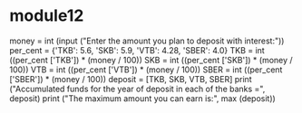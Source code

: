 # module12
money = int (input ("Enter the amount you plan to deposit with interest:"))
per_cent = {'TKB': 5.6, 'SKB': 5.9, 'VTB': 4.28, 'SBER': 4.0}
TKB = int ((per_cent ['TKB']) * (money / 100))
SKB = int ((per_cent ['SKB']) * (money / 100))
VTB = int ((per_cent ['VTB']) * (money / 100))
SBER = int ((per_cent ['SBER']) * (money / 100))
deposit = [TKB, SKB, VTB, SBER]
print ("Accumulated funds for the year of deposit in each of the banks =", deposit)
print ("The maximum amount you can earn is:", max (deposit))
